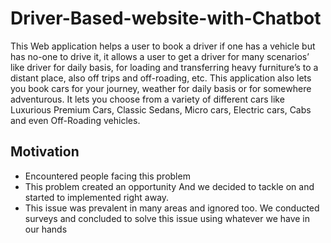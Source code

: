 # Driver-Based-website-with-Chatbot 
This Web application helps a user to book a driver if one has a vehicle but has no-one to drive it, it allows a user to get a driver for many scenarios’ like driver for daily basis, for loading and transferring heavy furniture’s to a distant place, also off trips and off-roading, etc.
This application also lets you book cars for your journey, weather for daily basis or for somewhere adventurous. It lets you choose from a variety of different cars like Luxurious Premium Cars, Classic Sedans, Micro cars, Electric cars, Cabs and even Off-Roading vehicles.

## Motivation
* Encountered people facing this problem
* This problem created an opportunity And we decided to tackle on and started to implemented
right away.
* This issue was prevalent in many areas and ignored too. We conducted surveys and concluded to solve this issue using whatever we have in our hands
